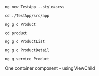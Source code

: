 

`ng new TestApp --style=scss`

`cd ./TestApp/src/app`

`ng g c Product`

`cd product`

`ng g c ProductList`

`ng g c ProductDetail`

`ng g service Product`




One container component - using ViewChild
